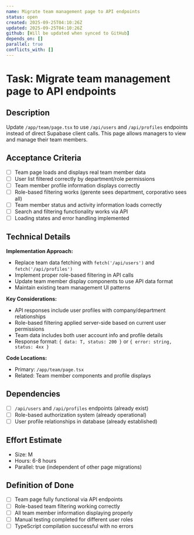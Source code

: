```yaml
---
name: Migrate team management page to API endpoints
status: open
created: 2025-09-25T04:10:26Z
updated: 2025-09-25T04:10:26Z
github: [Will be updated when synced to GitHub]
depends_on: []
parallel: true
conflicts_with: []
---
```


# Task: Migrate team management page to API endpoints

## Description
Update `/app/team/page.tsx` to use `/api/users` and `/api/profiles` endpoints instead of direct Supabase client calls. This page allows managers to view and manage their team members.

## Acceptance Criteria
- [ ] Team page loads and displays real team member data
- [ ] User list filtered correctly by department/role permissions
- [ ] Team member profile information displays correctly
- [ ] Role-based filtering works (gerente sees department, corporativo sees all)
- [ ] Team member status and activity information loads correctly
- [ ] Search and filtering functionality works via API
- [ ] Loading states and error handling implemented

## Technical Details
**Implementation Approach:**
- Replace team data fetching with `fetch('/api/users')` and `fetch('/api/profiles')`
- Implement proper role-based filtering in API calls
- Update team member display components to use API data format
- Maintain existing team management UI patterns

**Key Considerations:**
- API responses include user profiles with company/department relationships
- Role-based filtering applied server-side based on current user permissions
- Team data includes both user account info and profile details
- Response format: `{ data: T, status: 200 }` or `{ error: string, status: 4xx }`

**Code Locations:**
- Primary: `/app/team/page.tsx`
- Related: Team member components and profile displays

## Dependencies
- [ ] `/api/users` and `/api/profiles` endpoints (already exist)
- [ ] Role-based authorization system (already operational)
- [ ] User profile relationships in database (already established)

## Effort Estimate
- Size: M
- Hours: 6-8 hours
- Parallel: true (independent of other page migrations)

## Definition of Done
- [ ] Team page fully functional via API endpoints
- [ ] Role-based team filtering working correctly
- [ ] All team member information displaying properly
- [ ] Manual testing completed for different user roles
- [ ] TypeScript compilation successful with no errors